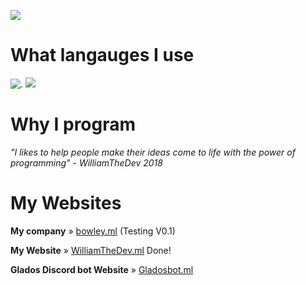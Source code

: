 ![](https://cdn.glitch.com/233efcda-1f98-4551-9b2e-8792c9934f1a%2FWilliamTheDev%20sigin1.png?v=1605280403318)

# What langauges I use

![.](https://camo.githubusercontent.com/870bd310338489acd87c77a1e6c07e6e0cf4cdce97c8dd1652b15c29787236dc/68747470733a2f2f63646e2e676c697463682e636f6d2f31376561656638642d633234382d343962352d383164612d34356532336364633062313225324669636f6e73382d68746d6c2d352d34382e706e67) ![](https://camo.githubusercontent.com/8e82405540ef0f71bd2c1808991490a632e59dab13a264e01a903084cb0b9c98/68747470733a2f2f63646e2e676c697463682e636f6d2f31376561656638642d633234382d343962352d383164612d34356532336364633062313225324669636f6e73382d637373332d34382e706e67)

# Why I program

*"I likes to help people make their ideas come to life with the power of programming" - WilliamTheDev 2018*

# My Websites

**My company** » [bowley.ml](https://bowley.ml/) (Testing V0.1)

**My Website** » [WilliamTheDev.ml](https://williamthedev.ml/) 
Done!

**Glados Discord bot Website** » [Gladosbot.ml](https://www.gladosbot.ml)





